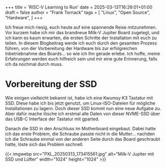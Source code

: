 +++
title = 'RISC-V Learning to Run'
date = 2025-03-13T16:26:01+01:00
draft = false
author = "Frank Tornack"
tags = [
    "Linux",
    "Open Source",
    "Hardware",
    ]
+++

Ich freue mich riesig, euch heute auf eine spannende Reise mitzunehmen. Vor kurzem habe ich mir das brandneue Milk-V Jupiter Board zugelegt, und ich kann es kaum erwarten, die ersten Schritte der Installation mit euch zu teilen. In diesem Blogbeitrag werde ich euch durch den gesamten Prozess führen, von der Vorbereitung der Hardware bis zur erfolgreichen Inbetriebnahme des Boards... so wie ich Ihn gerade erlebe. Ich hoffe, meine Erfahrungen werden euch hilfreich sein und mir eine gute Erinnerung, falls ich da nochmal durch muss.

# Vorbereitung der SSD

Wie einigen vielleicht bekannt ist, habe ich eine Kwumsy K3 Tastatur mit SSD. Diese habe ich bis jetzt genutzt, um Linux-ISO-Dateien für mögliche Installationen zu lagern. Doch dieser SSD kommt nun eine neue Aufgabe zu. Aber dafür mache lösche ich erstmal alle Daten von dieser NVME-SSD über das USB-C Interface der Tastatur mit gparted.

Danach die SSD in den Anschluss im Motherboard eingebaut. Dabei hatte ich das erste Problem, die Schraube passte nicht in die Mutter... nachden ich die Schraube einmal von der anderen Seite durch das Board geschraubt hatte, löste sich das Problem sschnell.

{{< imgwebp src="PXL_20250313_173415561.jpg" alt="Milk-V Jupiter mit SSD und Lüfter" width="1024" height="1024" >}}
